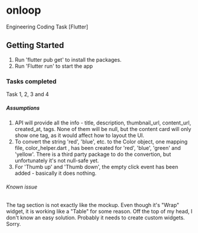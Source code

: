 # onloop

Engineering Coding Task [Flutter]

## Getting Started

1. Run 'flutter pub get' to install the packages.
2. Run 'Flutter run' to start the app

### Tasks completed

Task 1, 2, 3 and 4

##### Assumptions

1. API will provide all the info - title, description, thumbnail_url, content_url, created_at, tags. None of them will be null, but the content card will only show one tag, as it would affect how to layout the UI.
2. To convert the string 'red', 'blue', etc. to the Color object, one mapping file, color_helper.dart , has been created for 'red', 'blue', 'green' and 'yellow'. There is a third party package to do the convertion, but unfortunately it's not null-safe yet.
3. For 'Thumb up' and 'Thumb down', the empty click event has been added - basically it does nothing.

###### Known issue

The tag section is not exactly like the mockup. Even though it's "Wrap" widget, it is working like a "Table" for some reason. Off the top of my head, I don't know an easy solution. Probably it needs to create custom widgets. Sorry.